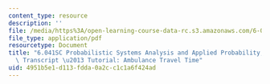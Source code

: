 ```yaml
---
content_type: resource
description: ''
file: /media/https%3A/open-learning-course-data-rc.s3.amazonaws.com/6-041sc-probabilistic-systems-analysis-and-applied-probability-fall-2013/4951b5e1d113fdda0a2cc1c1a6f424ad_MIT6_041SCF13_No_25_Ch4_Ambulance_300k.pdf
file_type: application/pdf
resourcetype: Document
title: "6.041SC Probabilistic Systems Analysis and Applied Probability, Fall 2013\
  \ Transcript \u2013 Tutorial: Ambulance Travel Time"
uid: 4951b5e1-d113-fdda-0a2c-c1c1a6f424ad
---
```

